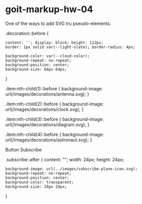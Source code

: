 # goit-markup-hw-04

One of the ways to add SVG tru pseudo-elements.

.decoration::before {

    content: ''; display: block; height: 112px;
    border: 1px solid var(--light-slate); border-radius: 4px;

    background-color: var(--cloud-color);
    background-repeat: no-repeat;
    background-position: center;
    background-size: 64px 64px;
}

.item:nth-child(1)::before { background-image:
url(/images/decorations/antenna.svg); }

.item:nth-child(2)::before { background-image:
url(/images/decorations/clock.svg); }

.item:nth-child(3)::before { background-image:
url(/images/decorations/diagram.svg); }

.item:nth-child(4)::before { background-image:
url(/images/decorations/astronaut.svg); } 



Button Subscribe

.subscribe::after { content: ""; width: 24px; height: 24px;

    background-image: url(../images/subscribe-plane-icon.svg);
    background-repeat: no-repeat;
    background-position: center;
    background-color: transparent;
    background-size: 24px 24px;
} 
